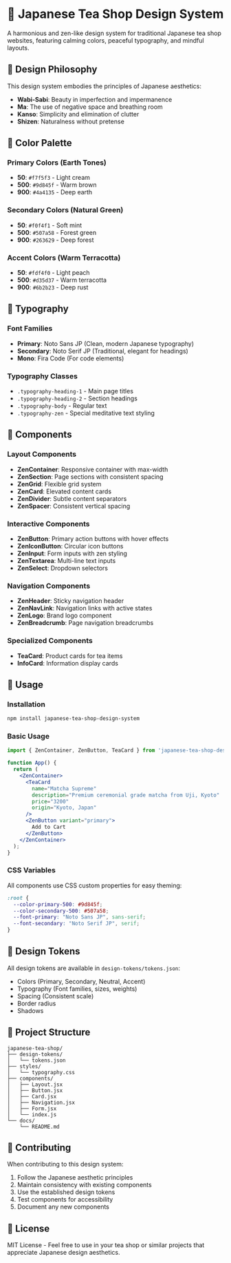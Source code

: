 # 🍵 Japanese Tea Shop Design System

A harmonious and zen-like design system for traditional Japanese tea shop websites, featuring calming colors, peaceful typography, and mindful layouts.

## 🎨 Design Philosophy

This design system embodies the principles of Japanese aesthetics:
- **Wabi-Sabi**: Beauty in imperfection and impermanence
- **Ma**: The use of negative space and breathing room
- **Kanso**: Simplicity and elimination of clutter
- **Shizen**: Naturalness without pretense

## 🎯 Color Palette

### Primary Colors (Earth Tones)
- **50**: `#f7f5f3` - Light cream
- **500**: `#9d845f` - Warm brown
- **900**: `#4a4135` - Deep earth

### Secondary Colors (Natural Green)
- **50**: `#f0f4f1` - Soft mint
- **500**: `#507a58` - Forest green
- **900**: `#263629` - Deep forest

### Accent Colors (Warm Terracotta)
- **50**: `#fdf4f0` - Light peach
- **500**: `#d35d37` - Warm terracotta
- **900**: `#6b2b23` - Deep rust

## 📝 Typography

### Font Families
- **Primary**: Noto Sans JP (Clean, modern Japanese typography)
- **Secondary**: Noto Serif JP (Traditional, elegant for headings)
- **Mono**: Fira Code (For code elements)

### Typography Classes
- `.typography-heading-1` - Main page titles
- `.typography-heading-2` - Section headings
- `.typography-body` - Regular text
- `.typography-zen` - Special meditative text styling

## 🧩 Components

### Layout Components
- **ZenContainer**: Responsive container with max-width
- **ZenSection**: Page sections with consistent spacing
- **ZenGrid**: Flexible grid system
- **ZenCard**: Elevated content cards
- **ZenDivider**: Subtle content separators
- **ZenSpacer**: Consistent vertical spacing

### Interactive Components
- **ZenButton**: Primary action buttons with hover effects
- **ZenIconButton**: Circular icon buttons
- **ZenInput**: Form inputs with zen styling
- **ZenTextarea**: Multi-line text inputs
- **ZenSelect**: Dropdown selectors

### Navigation Components
- **ZenHeader**: Sticky navigation header
- **ZenNavLink**: Navigation links with active states
- **ZenLogo**: Brand logo component
- **ZenBreadcrumb**: Page navigation breadcrumbs

### Specialized Components
- **TeaCard**: Product cards for tea items
- **InfoCard**: Information display cards

## 🚀 Usage

### Installation
```bash
npm install japanese-tea-shop-design-system
```

### Basic Usage
```jsx
import { ZenContainer, ZenButton, TeaCard } from 'japanese-tea-shop-design-system';

function App() {
  return (
    <ZenContainer>
      <TeaCard 
        name="Matcha Supreme"
        description="Premium ceremonial grade matcha from Uji, Kyoto"
        price="3200"
        origin="Kyoto, Japan"
      />
      <ZenButton variant="primary">
        Add to Cart
      </ZenButton>
    </ZenContainer>
  );
}
```

### CSS Variables
All components use CSS custom properties for easy theming:
```css
:root {
  --color-primary-500: #9d845f;
  --color-secondary-500: #507a58;
  --font-primary: "Noto Sans JP", sans-serif;
  --font-secondary: "Noto Serif JP", serif;
}
```

## 🎨 Design Tokens

All design tokens are available in `design-tokens/tokens.json`:
- Colors (Primary, Secondary, Neutral, Accent)
- Typography (Font families, sizes, weights)
- Spacing (Consistent scale)
- Border radius
- Shadows

## 📁 Project Structure

```
japanese-tea-shop/
├── design-tokens/
│   └── tokens.json
├── styles/
│   └── typography.css
├── components/
│   ├── Layout.jsx
│   ├── Button.jsx
│   ├── Card.jsx
│   ├── Navigation.jsx
│   ├── Form.jsx
│   └── index.js
└── docs/
    └── README.md
```

## 🌸 Contributing

When contributing to this design system:
1. Follow the Japanese aesthetic principles
2. Maintain consistency with existing components
3. Use the established design tokens
4. Test components for accessibility
5. Document any new components

## 📜 License

MIT License - Feel free to use in your tea shop or similar projects that appreciate Japanese design aesthetics.